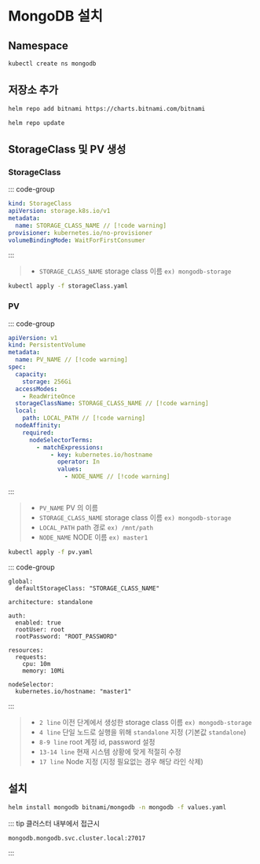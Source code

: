 # MongoDB 설치

## Namespace
``` bash
kubectl create ns mongodb
```

## 저장소 추가
``` bash
helm repo add bitnami https://charts.bitnami.com/bitnami
```

``` bash
helm repo update
```

## StorageClass 및 PV 생성
### StorageClass
::: code-group
``` yaml [storageClass.yaml]
kind: StorageClass
apiVersion: storage.k8s.io/v1
metadata:
  name: STORAGE_CLASS_NAME // [!code warning]
provisioner: kubernetes.io/no-provisioner
volumeBindingMode: WaitForFirstConsumer
```
:::
> * `STORAGE_CLASS_NAME` storage class 이름 `ex) mongodb-storage`
``` bash
kubectl apply -f storageClass.yaml
```

### PV
::: code-group
``` yaml [pv.yaml]
apiVersion: v1
kind: PersistentVolume
metadata:
  name: PV_NAME // [!code warning]
spec:
  capacity:
    storage: 256Gi
  accessModes:
    - ReadWriteOnce
  storageClassName: STORAGE_CLASS_NAME // [!code warning]
  local:
    path: LOCAL_PATH // [!code warning]
  nodeAffinity:
    required:
      nodeSelectorTerms:
        - matchExpressions:
            - key: kubernetes.io/hostname
              operator: In
              values:
                - NODE_NAME // [!code warning]
```
::: 
> * `PV_NAME` PV 의 이름
> * `STORAGE_CLASS_NAME` storage class 이름 `ex) mongodb-storage`
> * `LOCAL_PATH` path 경로 `ex) /mnt/path`
> * `NODE_NAME` NODE 이름 `ex) master1`

``` bash
kubectl apply -f pv.yaml
```

::: code-group
``` yaml:line-numbers [values.yaml] {2,4,8-9,13,14,17}
global:
  defaultStorageClass: "STORAGE_CLASS_NAME"

architecture: standalone

auth:
  enabled: true
  rootUser: root
  rootPassword: "ROOT_PASSWORD"

resources:
  requests:
    cpu: 10m
    memory: 10Mi

nodeSelector:
  kubernetes.io/hostname: "master1"
```
:::
> * `2 line` 이전 단계에서 생성한 storage class 이름 `ex) mongodb-storage`
> * `4 line` 단일 노드로 실행을 위해 `standalone` 지정 (기본값 `standalone`)
> * `8-9 line` root 계정 id, password 설정
> * `13-14 line` 현재 시스템 상황에 맞게 적절히 수정
> * `17 line` Node 지정 (지정 필요없는 경우 해당 라인 삭제)


## 설치
``` bash
helm install mongodb bitnami/mongodb -n mongodb -f values.yaml
```

::: tip
클러스터 내부에서 접근시
``` txt
mongodb.mongodb.svc.cluster.local:27017
```
:::